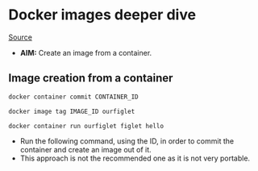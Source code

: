 # Docker images deeper dive
[Source](https://training.play-with-docker.com/docker-images/)

* **AIM:** Create an image from a container.
## Image creation from a container
```bash
docker container commit CONTAINER_ID

docker image tag IMAGE_ID ourfiglet

docker container run ourfiglet figlet hello
```
* Run the following command, using the ID, in order to commit the container and create an image out of it.
* This approach is not the recommended one as it is not very portable.
